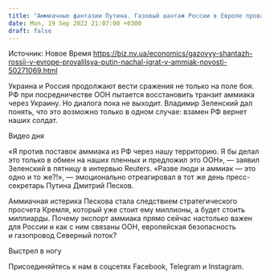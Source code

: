 ```yaml
---
title: "Аммиачные фантазии Путина. Газовый шантаж России в Европе провалился — началась новая игра"
date: Mon, 19 Sep 2022 21:07:00 +0300
draft: false
---
```

Источник: Новое Время https://biz.nv.ua/economics/gazovyy-shantazh-rossii-v-evrope-provalilsya-putin-nachal-igrat-v-ammiak-novosti-50271069.html


 Украина и Россия продолжают вести сражения не только на поле боя. РФ при посредничестве ООН пытается восстановить транзит аммиака через Украину. Но диалога пока не выходит. Владимир Зеленский дал понять, что это возможно только в одном случае: взамен РФ вернет наших солдат.

 Видео дня   

«Я против поставок аммиака из РФ через нашу территорию. Я бы делал это только в обмен на наших пленных и предложил это ООН», — заявил Зеленский в пятницу в интервью Reuters. «Разве люди и аммиак — это одно и то же?!», — эмоционально отреагировал в тот же день пресс-секретарь Путина Дмитрий Песков.

Аммиачная истерика Пескова стала следствием стратегического просчета Кремля, который уже стоит ему миллионы, а будет стоить миллиарды. Почему экспорт аммиака прямо сейчас настолько важен для России и как с ним связаны ООН, европейская безопасность и газопровод Северный поток?

Выстрел в ногу

Присоединяйтесь к нам в соцсетях Facebook, Telegram и Instagram.
